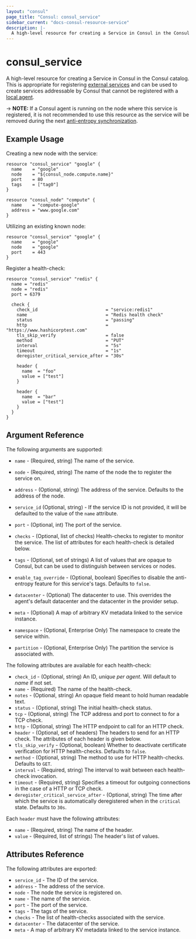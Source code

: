 ```yaml
---
layout: "consul"
page_title: "Consul: consul_service"
sidebar_current: "docs-consul-resource-service"
description: |-
  A high-level resource for creating a Service in Consul in the Consul catalog.
---
```


# consul_service

A high-level resource for creating a Service in Consul in the Consul catalog. This
is appropriate for registering [external services](https://www.consul.io/docs/guides/external.html) and
can be used to create services addressable by Consul that cannot be registered
with a [local agent](https://www.consul.io/docs/agent/basics.html).

-> **NOTE:** If a Consul agent is running on the node where this service is
registered, it is not recommended to use this resource as the service will be
removed during the next [anti-entropy synchronization](https://www.consul.io/docs/architecture/anti-entropy).

## Example Usage

Creating a new node with the service:

```hcl
resource "consul_service" "google" {
  name    = "google"
  node    = "${consul_node.compute.name}"
  port    = 80
  tags    = ["tag0"]
}

resource "consul_node" "compute" {
  name    = "compute-google"
  address = "www.google.com"
}
```

Utilizing an existing known node:

```hcl
resource "consul_service" "google" {
  name    = "google"
  node    = "google"
  port    = 443
}
```

Register a health-check:

```hcl
resource "consul_service" "redis" {
  name = "redis"
  node = "redis"
  port = 6379

  check {
    check_id                          = "service:redis1"
    name                              = "Redis health check"
    status                            = "passing"
    http                              = "https://www.hashicorptest.com"
    tls_skip_verify                   = false
    method                            = "PUT"
    interval                          = "5s"
    timeout                           = "1s"
    deregister_critical_service_after = "30s"

    header {
      name  = "foo"
      value = ["test"]
    }

    header {
      name  = "bar"
      value = ["test"]
    }
  }
}
```

## Argument Reference

The following arguments are supported:

* `name` - (Required, string) The name of the service.

* `node` - (Required, string) The name of the node the to register the service on.

* `address` - (Optional, string) The address of the service. Defaults to the
  address of the node.

* `service_id` (Optional, string) - If the service ID is not provided, it will be defaulted to the value
of the `name` attribute.

* `port` - (Optional, int) The port of the service.

* `checks` - (Optional, list of checks) Health-checks to register to monitor the
  service. The list of attributes for each health-check is detailed below.

* `tags` - (Optional, set of strings) A list of values that are opaque to Consul,
  but can be used to distinguish between services or nodes.

* `enable_tag_override` - (Optional, boolean) Specifies to disable the
  anti-entropy feature for this service's tags. Defaults to `false`.

* `datacenter` - (Optional) The datacenter to use. This overrides the
  agent's default datacenter and the datacenter in the provider setup.

* `meta` - (Optional) A map of arbitrary KV metadata linked to the service
  instance.

* `namespace` - (Optional, Enterprise Only) The namespace to create the service within.

* `partition` - (Optional, Enterprise Only) The partition the service is associated with.

The following attributes are available for each health-check:

* `check_id` - (Optional, string) An ID, *unique per agent*. Will default to *name*
  if not set.
* `name` - (Required) The name of the health-check.
* `notes` - (Optional, string) An opaque field meant to hold human readable text.
* `status` - (Optional, string) The initial health-check status.
* `tcp` - (Optional, string) The TCP address and port to connect to for a TCP check.
* `http` - (Optional, string) The HTTP endpoint to call for an HTTP check.
* `header` - (Optional, set of headers) The headers to send for an HTTP check.
  The attributes of each header is given below.
* `tls_skip_verify` - (Optional, boolean) Whether to deactivate certificate
  verification for HTTP health-checks. Defaults to `false`.
* `method` - (Optional, string) The method to use for HTTP health-checks. Defaults
  to `GET`.
* `interval` - (Required, string) The interval to wait between each health-check
  invocation.
* `timeout` - (Required, string) Specifies a timeout for outgoing connections in
  the case of a HTTP or TCP check.
* `deregister_critical_service_after` - (Optional, string) The time after which
  the service is automatically deregistered when in the `critical` state.
  Defaults to `30s`.

Each `header` must have the following attributes:
* `name` - (Required, string) The name of the header.
* `value` - (Required, list of strings) The header's list of values.

## Attributes Reference

The following attributes are exported:

* `service_id` - The ID of the service.
* `address` - The address of the service.
* `node` - The node the service is registered on.
* `name` - The name of the service.
* `port` - The port of the service.
* `tags` - The tags of the service.
* `checks` - The list of health-checks associated with the service.
* `datacenter` - The datacenter of the service.
* `meta` - A map of arbitrary KV metadata linked to the service instance.
